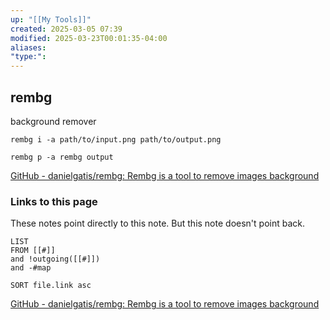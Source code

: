 ```yaml
---
up: "[[My Tools]]"
created: 2025-03-05 07:39
modified: 2025-03-23T00:01:35-04:00
aliases: 
"type:":
---
```


## rembg

background remover

```
rembg i -a path/to/input.png path/to/output.png
```

```
rembg p -a rembg output
```
[GitHub - danielgatis/rembg: Rembg is a tool to remove images background](https://github.com/danielgatis/rembg)



### Links to this page
These notes point directly to this note. But this note doesn't point back.
```dataview
LIST
FROM [[#]]
and !outgoing([[#]])
and -#map

SORT file.link asc
```





[GitHub - danielgatis/rembg: Rembg is a tool to remove images background](https://github.com/danielgatis/rembg)